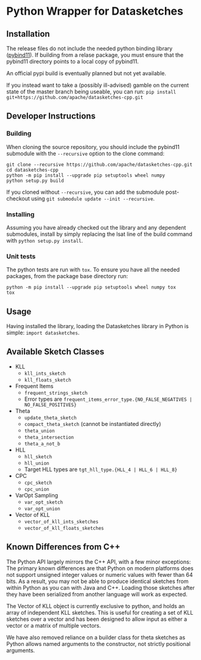 # Python Wrapper for Datasketches

## Installation

The release files do not include the needed python binding library ([pybind11](https://github.com/pybind/pybind11)). If building
from a relase package, you must ensure that the pybind11 directory points to a local copy of pybind11.

An official pypi build is eventually planned but not yet available.

If you instead want to take a (possibly ill-advised) gamble on the current state of the master branch being useable, you can run:
```pip install git+https://github.com/apache/datasketches-cpp.git```

## Developer Instructions

### Building

When cloning the source repository, you should include the pybind11 submodule with the `--recursive` option to the clone command:
```
git clone --recursive https://github.com/apache/datasketches-cpp.git
cd datasketches-cpp
python -m pip install --upgrade pip setuptools wheel numpy
python setup.py build
```

If you cloned without `--recursive`, you can add the submodule post-checkout using `git submodule update --init --recursive`.

### Installing

Assuming you have already checked out the library and any dependent submodules, install by simply replacing the lsat
line of the build command with `python setup.py install`.

### Unit tests

The python tests are run with `tox`. To ensure you have all the needed packages, from the package base directory run:
```
python -m pip install --upgrade pip setuptools wheel numpy tox
tox
```

## Usage

Having installed the library, loading the Datasketches library in Python is simple: `import datasketches`.

## Available Sketch Classes

- KLL
    - `kll_ints_sketch`
    - `kll_floats_sketch`
- Frequent Items
    - `frequent_strings_sketch`
    - Error types are `frequent_items_error_type.{NO_FALSE_NEGATIVES | NO_FALSE_POSITIVES}`
- Theta
    - `update_theta_sketch`
    - `compact_theta_sketch` (cannot be instantiated directly)
    - `theta_union`
    - `theta_intersection`
    - `theta_a_not_b`
- HLL
    - `hll_sketch`
    - `hll_union`
    - Target HLL types are `tgt_hll_type.{HLL_4 | HLL_6 | HLL_8}`
- CPC
    - `cpc_sketch`
    - `cpc_union`
- VarOpt Sampling
    - `var_opt_sketch`
    - `var_opt_union`
- Vector of KLL
    - `vector_of_kll_ints_sketches`
    - `vector_of_kll_floats_sketches`

## Known Differences from C++

The Python API largely mirrors the C++ API, with a few minor exceptions: The primary known differences are that Python on modern platforms does not support unsigned integer values or numeric values with fewer than 64 bits. As a result, you may not be able to produce identical sketches from within Python as you can with Java and C++. Loading those sketches after they have been serialized from another language will work as expected.

The Vector of KLL object is currently exclusive to python, and holds an array of independent KLL sketches. This is useful for creating a set of KLL sketches over a vector and has been designed to allow input as either a vector or a matrix of multiple vectors.

We have also removed reliance on a builder class for theta sketches as Python allows named arguments to the constructor, not strictly positional arguments.
